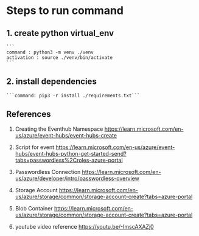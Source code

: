 # Steps to run command

## 1. create python virtual_env

    ```
    command : python3 -m venv ./venv
    activation : source ./venv/bin/activate
    ```

## 2. install dependencies

    ```command: pip3 -r install ./requirements.txt```

## References

1. Creating the Eventhub Namespace
<https://learn.microsoft.com/en-us/azure/event-hubs/event-hubs-create>

2. Script for event
<https://learn.microsoft.com/en-us/azure/event-hubs/event-hubs-python-get-started-send?tabs=passwordless%2Croles-azure-portal>

3. Passwordless Connection
<https://learn.microsoft.com/en-us/azure/developer/intro/passwordless-overview>

4. Storage Account
<https://learn.microsoft.com/en-us/azure/storage/common/storage-account-create?tabs=azure-portal>

5. Blob Container
<https://learn.microsoft.com/en-us/azure/storage/common/storage-account-create?tabs=azure-portal>

6. youtube video reference
<https://youtu.be/-ImscAXAZj0>
